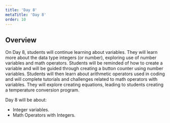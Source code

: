 ```yaml
---
title: 'Day 8'
metaTitle: 'Day 8'
order: 10
---
```


## Overview

On Day 8, students will continue learning about variables. They will learn more about the data type integers (or number), exploring use of number variables and math operators. Students will be reminded of how to create a variable and will be guided through creating a button counter using number variables. Students will then learn about arithmetic operators used in coding and will complete tutorials and challenges related to math operators with variables. They will explore creating equations, leading to students creating a temperature conversion program.

Day 8 will be about:

* Integer variables.
* Math Operators with Integers.